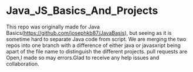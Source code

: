 # Java_JS_Basics_And_Projects
This repo was originally made for Java Basics(https://github.com/josephkb87/JavaBasis), but seeing as it is sometime hard to separate Java code from script.
We are merging the two repos into one branch with a difference of either java or javasxript being apart of the file name to distinguish the different projects.
pull requests are Open,I made so may errors.Glad to receive any help issues and collaboration. 
